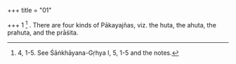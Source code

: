 +++
title = "01"

+++
1 [^1] . There are four kinds of Pākayajñas, viz. the huta, the ahuta, the prahuta, and the prāśita.


[^1]:  4, 1-5. See Śāṅkhāyana-Gṛhya I, 5, 1-5 and the notes.
